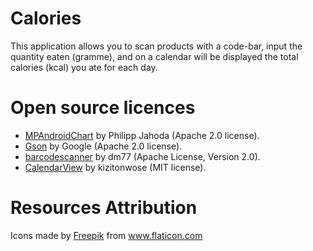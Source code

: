 # Calories

This application allows you to scan products with a code-bar, input the quantity eaten (gramme), and on a calendar will be displayed the total calories (kcal) you ate for each day.



# Open source licences

- [MPAndroidChart](https://github.com/PhilJay/MPAndroidChart) by Philipp Jahoda (Apache 2.0 license).
- [Gson](https://github.com/google/gson) by Google (Apache 2.0 license).
- [barcodescanner](https://github.com/dm77/barcodescanner) by dm77 (Apache License, Version 2.0).
- [CalendarView](https://github.com/kizitonwose/CalendarView) by kizitonwose (MIT license).

# Resources Attribution

<div>Icons made by <a href="https://www.freepik.com" title="Freepik">Freepik</a> from <a href="https://www.flaticon.com/" title="Flaticon">www.flaticon.com</a></div>